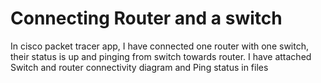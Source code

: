 # Connecting Router and a switch

In cisco packet tracer app, I have connected one router with one switch, their status is up and pinging from switch towards router. I have attached Switch and router connectivity diagram and Ping status in files

